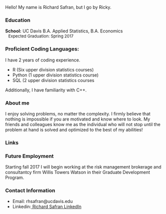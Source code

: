 Hello! My name is Richard Safran, but I go by Ricky.
<h3><b>Education</b></h3>
  <b>School:</b> UC Davis B.A. Applied Statistics, B.A. Economics<br>
  <span style="display:inline-block; width: 10;"></span><font size = '-1'>Expected Graduation: Spring 2017</font><br>
<h3><b>Proficient Coding Languages:</b></h3>
I have 2 years of coding experience.
  <ul>
    <li>R (Six upper division statistics courses)</li>
    <li>Python (1 upper division statistics course)</li>
    <li>SQL (2 upper division statistics courses</li>
  </ul>
Additionally, I have familiarity with C++.
  
<h3><b>About me</b></h3>
I enjoy solving problems, no matter the complexity. I firmly believe that nothing is impossible if you are motivated and know where to look. My friends and colleagues know me as the individual who will not stop until the problem at hand is solved and optimized to the best of my abilities!

<h3><b>Links</b></h3>

<h3><b>Future Employment</b></h3>
Starting fall 2017 I will begin working at the risk management brokerage and consultantcy firm Willis Towers Watson in their Graduate Development Program.

<h3><b>Contact Information</b></h3>
   <ul>
      <li>Email: <div style="display: inline" "color:#0000FF">rhsafran@ucdavis.edu</div></li>
      <li>Linkedin:<div style="display: inline"><a href="https://www.linkedin.com/in/richardsafran/"> Richard Safran LinkedIn</a></div></li>
   </ul>
